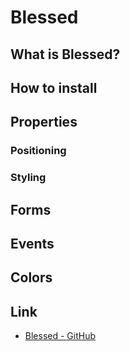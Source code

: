 # Blessed

## What is Blessed?

## How to install

## Properties

### Positioning

### Styling

## Forms

## Events

## Colors

## Link

*   [Blessed - GitHub](https://github.com/chjj/blessed)
